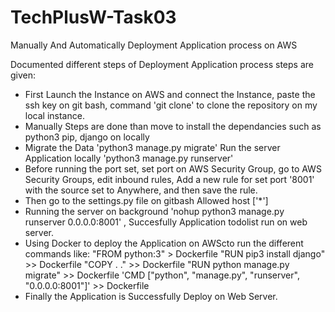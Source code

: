 # TechPlusW-Task03
Manually And Automatically Deployment Application process on AWS

Documented different steps of Deployment Application process steps are given:
* First Launch the Instance on AWS and connect the Instance, paste the ssh key on git bash, command 'git clone' to clone the repository on my local instance.
* Manually Steps are done than move to install the dependancies such as python3 pip, django on locally
* Migrate the Data 'python3 manage.py migrate' Run the server Application locally 'python3 manage.py runserver'
* Before running the port set, set port on AWS Security Group, go to AWS Security Groups, edit inbound rules, Add a new rule for set port '8001' with the source set to Anywhere, and then save the rule.
* Then go to the settings.py file on gitbash Allowed host ['*']
* Running the server on background 'nohup python3 manage.py runserver 0.0.0.0:8001' , Succesfully Application todolist run on web server.
* Using Docker to deploy the Application on AWScto run the different commands like:
   "FROM python:3" > Dockerfile
   "RUN pip3 install django" >> Dockerfile
   "COPY . ." >> Dockerfile
   "RUN python manage.py migrate" >> Dockerfile
   'CMD ["python", "manage.py", "runserver", "0.0.0.0:8001"]' >> Dockerfile 
* Finally the Application is Successfully Deploy on Web Server. 
